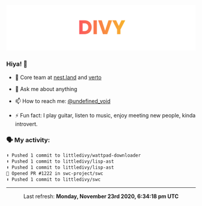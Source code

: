
![](https://github.com/divy-work/divy-work/raw/master/assets/divy.png)

### Hiya! 👋

- 🔭 Core team at [nest.land](https://github.com/nestdotland/nest.land) and [verto](https://github.com/useverto/verto)

- 💬 Ask me about anything

- 📫 How to reach me: [@undefined_void](https://instagram.com/divy.exe)

- ⚡ Fun fact: I play guitar, listen to music, enjoy meeting new people, kinda introvert.

### 🗣 My activity:

```
⬆️ Pushed 1 commit to littledivy/wattpad-downloader
⬆️ Pushed 1 commit to littledivy/lisp-ast
⬆️ Pushed 1 commit to littledivy/lisp-ast
💪 Opened PR #1222 in swc-project/swc
⬆️ Pushed 1 commit to littledivy/swc
```

------------
<p align="center">Last refresh: <b>Monday, November 23rd 2020, 6:34:18 pm UTC</b></p>

